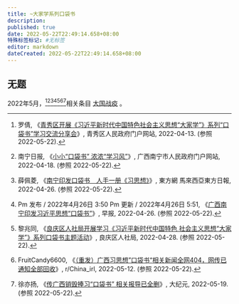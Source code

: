 ```yaml
---
title: ~大家学系列口袋书
description:
published: true
date: 2022-05-22T22:49:14.658+08:00
特殊标签标记: #无标签
editor: markdown
dateCreated: 2022-05-22T22:49:14.658+08:00
---
```


## 无题

2022年5月，[^1][^2][^3][^4][^5][^6][^7]相关条目 [大国战疫](/book/DaGuoZhanYi.md) 。

[^1]: 罗倩, 《[青秀区开展《习近平新时代中国特色社会主义思想“大家学”》系列“口袋书”学习交流分享会](www.qingxiu.gov.cn/yaowen/qxdt/2022nqxdt/t5145780.html)》, 青秀区人民政府门户网站, 2022-04-13. (参照 2022-05-22).
[^2]: 南宁日报, 《[小小“口袋书” 浓浓“学习风”](https://web.archive.org/web/20220428130754/https://www.nanning.gov.cn/ywzx/nnyw/2022nzwdt/t5150313.html)》, 广西南宁市人民政府门户网站, 2022-04-18. (参照 2022-05-22).
[^3]: 薛佩菱, 《[南宁印发口袋书　人手一册《习思想》](https://web.archive.org/web/20220428230935/https://www.orientaldaily.com.my/news/international/2022/04/26/482535)》, 東方網 馬來西亞東方日報, 2022-04-26. (参照 2022-05-22).
[^4]: Pm 发布 / 2022年4月26日 3:50 Pm 更新 / 2022年4月26日 5:51, 《[广西南宁印发习近平思想“口袋书”](https://web.archive.org/web/20220427175258/https://www.zaobao.com.sg/realtime/china/story20220426-1266685)》, 早报, 2022-04-26. (参照 2022-05-22).
[^5]: 黎兆同, 《[良庆区人社局开展学习《习近平新时代中国特色 社会主义思想“大家学”》系列口袋书主题活动](http://archiveiya74codqgiixo33q62qlrqtkgmcitqx5u2oeqnmn5bpcbiyd.onion/keY3b)》, 良庆区人社局, 2022-04-28. (参照 2022-05-22).
[^6]: FruitCandy6600, 《[（重发）广西习思想”口袋书“相关新闻全网404，网传已通知全部回收](https://web.archive.org/web/20220516021231/https://www.reddit.com/r/China_irl/comments/unsd32/重发广西习思想口袋书相关新闻全网404网传已通知全部回收/)》, r/China_irl, 2022-05-12. (参照 2022-05-22).
[^7]: 徐亦扬, 《[传广西销毁捧习“口袋书” 相关报导已全删](https://web.archive.org/web/20220520184118/https://www.epochtimes.com/gb/22/5/18/n13740103.htm)》, 大纪元, 2022-05-19. (参照 2022-05-22).

